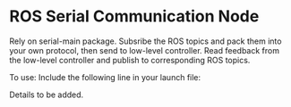 # ROS Serial Communication Node

Rely on serial-main package.
Subsribe the ROS topics and pack them into your own protocol, then send to low-level controller. 
Read feedback from the low-level controller and publish to corresponding ROS topics.

To use: Include the following line in your launch file:
  <node name="my_serial_node" pkg="my_serial_node" type="my_serial_node" />


Details to be added.

